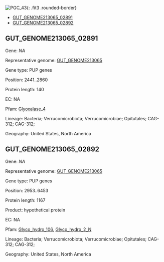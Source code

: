 ![PGC_43](../static/images/Clusters_figure/PGC_43.jpg){: .fit3 .rounded-border}

<ul id="myTab" class="nav nav-tabs">
  <li class="active">
        <a href="#tab1" data-toggle="tab">GUT_GENOME213065_02891</a>
  </li>
<li><a href="#tab2" data-toggle="tab">GUT_GENOME213065_02892</a></li>
</ul>

<div id="myTabContent" class="tab-content">
  <div class="tab-pane fade in active" id="tab1">

<h2 id="GUT_GENOME213065_02891">GUT_GENOME213065_02891</h2>
<p>Gene: <em>NA</em>
<p>Representative genome: <a href="https://www.ebi.ac.uk/metagenomics/genomes/MGYG-HGUT-03205">GUT_GENOME213065</a></p>
<p>Gene type: PUP genes</p>
<p>Position: 2441..2860</p>
<p>Protein length: 140</p>
<p>EC: NA</p>
<p>Pfam: <a href="http://pfam.xfam.org/family/Glyoxalase_4">Glyoxalase_4</a></p>

<p>Lineage: Bacteria; Verrucomicrobiota; Verrucomicrobiae; Opitutales; CAG-312; CAG-312; </p>
<p>Geography: United States, North America</p>
  </div>

  <div class="tab-pane fade" id="tab2">

<h2 id="GUT_GENOME213065_02892">GUT_GENOME213065_02892</h2>
<p>Gene: <em>NA</em></p>
<p>Representative genome: <a href="https://www.ebi.ac.uk/metagenomics/genomes/MGYG-HGUT-03205">GUT_GENOME213065</a></p>
<p>Gene type: PUP genes</p>
<p>Position: 2953..6453</p>
<p>Protein length: 1167</p>
<p>Product: hypothetical protein</p>
<p>EC: NA</p>
<p>Pfam: <a href="http://pfam.xfam.org/family/Glyco_hydro_106">Glyco_hydro_106</a>, <a href="http://pfam.xfam.org/family/Glyco_hydro_2_N">Glyco_hydro_2_N</a></p>
<p>Lineage: Bacteria; Verrucomicrobiota; Verrucomicrobiae; Opitutales; CAG-312; CAG-312; </p>
<p>Geography: United States, North America</p>

  </div>
</div>
